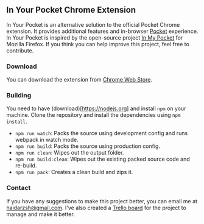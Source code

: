 ## In Your Pocket Chrome Extension

In Your Pocket is an alternative solution to the official Pocket Chrome extension. It provides additional features and in-browser [Pocket](https://getpocket.com) experience. In Your Pocket is inspired by the open-source project [In My Pocket](https://addons.mozilla.org/en-US/firefox/addon/in-my-pocket/) for Mozilla Firefox. If you think you can help improve this project, feel free to contribute.

### Download

You can download the extension from [Chrome Web Store](https://chrome.google.com/webstore/detail/in-your-pocket).

### Building

You need to have (download)[https://nodejs.org] and install `npm` on your machine. Clone the repository and install the dependencies using `npm install`.

* `npm run watch`: Packs the source using development config and runs webpack in watch mode.
* `npm run build`: Packs the source using production config.
* `npm run clean`: Wipes out the output folder.
* `npm run build:clean`: Wipes out the existing packed source code and re-build.
* `npm run pack`: Creates a clean build and zips it.

### Contact

If you have any suggestions to make this project better, you can email me at haidarzsh@gmail.com. I've also created a [Trello board](https://trello.com/b/WH2PPRZz) for the project to manage and make it better.
